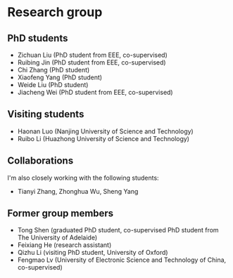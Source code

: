 
# Research group

## PhD students
- Zichuan Liu (PhD student from EEE, co-supervised)
- Ruibing Jin (PhD student from EEE, co-supervised)
- Chi Zhang (PhD student)
- Xiaofeng Yang (PhD student)
- Weide Liu (PhD student)
- Jiacheng Wei (PhD student from EEE, co-supervised)

## Visiting students
- Haonan Luo (Nanjing University of Science and Technology)
- Ruibo Li (Huazhong University of Science and Technology)

## Collaborations
I'm also closely working with the following students:  
- Tianyi Zhang, Zhonghua Wu, Sheng Yang

## Former group members
- Tong Shen (graduated PhD student, co-supervised PhD student from The University of Adelaide)
- Feixiang He (research assistant)
- Qizhu Li (visiting PhD student, University of Oxford)
- Fengmao Lv (University of Electronic Science and Technology of China, co-supervised)

